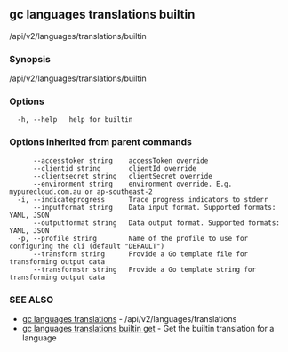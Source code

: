 ## gc languages translations builtin

/api/v2/languages/translations/builtin

### Synopsis

/api/v2/languages/translations/builtin

### Options

```
  -h, --help   help for builtin
```

### Options inherited from parent commands

```
      --accesstoken string    accessToken override
      --clientid string       clientId override
      --clientsecret string   clientSecret override
      --environment string    environment override. E.g. mypurecloud.com.au or ap-southeast-2
  -i, --indicateprogress      Trace progress indicators to stderr
      --inputformat string    Data input format. Supported formats: YAML, JSON
      --outputformat string   Data output format. Supported formats: YAML, JSON
  -p, --profile string        Name of the profile to use for configuring the cli (default "DEFAULT")
      --transform string      Provide a Go template file for transforming output data
      --transformstr string   Provide a Go template string for transforming output data
```

### SEE ALSO

* [gc languages translations](gc_languages_translations.html)	 - /api/v2/languages/translations
* [gc languages translations builtin get](gc_languages_translations_builtin_get.html)	 - Get the builtin translation for a language


